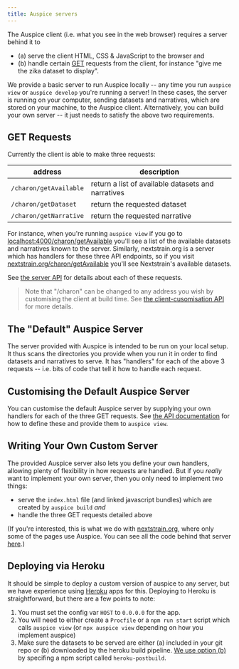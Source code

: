 ```yaml
---
title: Auspice servers
---
```


The Auspice client (i.e. what you see in the web browser) requires a server behind it to
- (a) serve the client HTML, CSS & JavaScript to the browser and
- (b) handle certain [GET](https://en.wikipedia.org/wiki/Hypertext_Transfer_Protocol#Request_methods) requests from the client, for instance "give me the zika dataset to display".

We provide a basic server to run Auspice locally -- any time you run `auspice view` or `auspice develop` you're running a server!
In these cases, the server is running on your computer, sending datasets and narratives, which are stored on your machine, to the Auspice client.
Alternatively, you can build your own server -- it just needs to satisfy the above two requirements.


## GET Requests

Currently the client is able to make three requests:

| address | description |
| --- | --- |
| `/charon/getAvailable` | return a list of available datasets and narratives |
| `/charon/getDataset` | return the requested dataset |
| `/charon/getNarrative` | return the requested narrative |

For instance, when you're running `auspice view` if you go to [localhost:4000/charon/getAvailable](http://localhost:4000/charon/getAvailable) you'll see a list of the available datasets and narratives known to the server.
Similarly, nextstrain.org is a server which has handlers for these three API endpoints, so if you visit [nextstrain.org/charon/getAvailable](https://nextstrain.org/charon/getAvailable) you'll see Nextstrain's available datasets.

See [the server API](server/api.md) for details about each of these requests.

> Note that "/charon" can be changed to any address you wish by customising the client at build time.
See [the client-cusomisation API](../customise-client/api) for more details.

## The "Default" Auspice Server

The server provided with Auspice is intended to be run on your local setup.
It thus scans the directories you provide when you run it in order to find datasets and narratives to serve.
It has "handlers" for each of the above 3 requests -- i.e. bits of code that tell it how to handle each request.


## Customising the Default Auspice Server

You can customise the default Auspice server by supplying your own handlers for each of the three GET requests.
See [the API documentation](server/api#suppling-custom-handlers-to-the-auspice-server) for how to define these and provide them to `auspice view`.


## Writing Your Own Custom Server

The provided Auspice server also lets you define your own handlers, allowing plenty of flexibility in how requests are handled.
But if you _really_ want to implement your own server, then you only need to implement two things:
- serve the `index.html` file (and linked javascript bundles) which are created by `auspice build` _and_
- handle the three GET requests detailed above

(If you're interested, this is what we do with [nextstrain.org](https://nextstrain.org), where only some of the pages use Auspice. You can see all the code behind that server [here](https://github.com/nextstrain/nextstrain.org).)


## Deploying via Heroku

It should be simple to deploy a custom version of auspice to any server, but we have experience using [Heroku](https://heroku.com/) apps for this.
Deploying to Heroku is straightforward, but there are a few points to note:
1. You must set the config var `HOST` to `0.0.0.0` for the app.
1. You will need to either create a `Procfile` or a `npm run start` script which calls `auspice view` (or `npx auspice view` depending on how you implement auspice)
1. Make sure the datasets to be served are either (a) included in your git repo or (b) downloaded by the heroku build pipeline.
[We use option (b)](https://github.com/nextstrain/auspice/blob/master/package.json) by specifing a npm script called `heroku-postbuild`.
